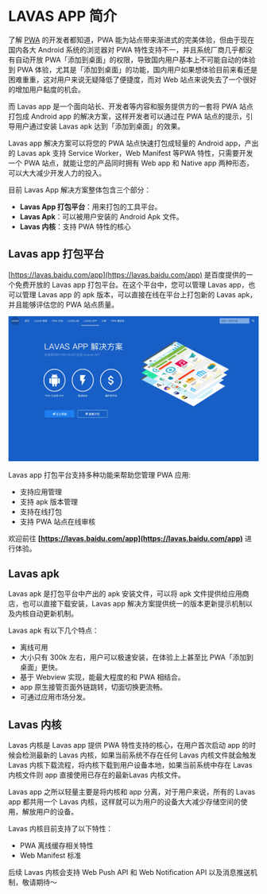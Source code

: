 # LAVAS APP 简介

了解 [PWA](https://lavas.baidu.com/pwa) 的开发者都知道，PWA 能为站点带来渐进式的完美体验，但由于现在国内各大 Android 系统的浏览器对 PWA 特性支持不一，并且系统厂商几乎都没有自动开放 PWA「添加到桌面」的权限，导致国内用户基本上不可能自动的体验到 PWA 体验，尤其是「添加到桌面」的功能，国内用户如果想体验目前来看还是困难重重，这对用户来说无疑降低了便捷度，而对 Web 站点来说失去了一个很好的增加用户黏度的机会。

而 Lavas app 是一个面向站长、开发者等内容和服务提供方的一套将 PWA 站点打包成 Android app 的解决方案，这样开发者可以通过在 PWA 站点的提示，引导用户通过安装 Lavas apk 达到「添加到桌面」的效果。

Lavas app 解决方案可以将您的 PWA 站点快速打包成轻量的 Android app，产出的 Lavas apk 支持 Service Worker，Web Manifest 等PWA 特性，只需要开发一个 PWA 站点，就能让您的产品同时拥有 Web app 和 Native app 两种形态，可以大大减少开发人力的投入。

目前 Lavas App 解决方案整体包含三个部分：

- **Lavas App 打包平台**：用来打包的工具平台。
- **Lavas Apk**：可以被用户安装的 Android Apk 文件。
- **Lavas 内核**：支持 PWA 特性的核心

## Lavas app 打包平台

[https://lavas.baidu.com/app](https://lavas.baidu.com/app) 是百度提供的一个免费开放的 Lavas app 打包平台。在这个平台中，您可以管理 Lavas app，也可以管理 Lavas app 的 apk 版本，可以直接在线在平台上打包新的 Lavas apk，并且能够评估您的 PWA 站点质量。

![Lavas app 打包平台简介](./images/lavas-app.png)

Lavas app 打包平台支持多种功能来帮助您管理 PWA 应用:

- 支持应用管理
- 支持 apk 版本管理
- 支持在线打包
- 支持 PWA 站点在线审核

欢迎前往 **[https://lavas.baidu.com/app](https://lavas.baidu.com/app)** 进行体验。

## Lavas apk

Lavas apk 是打包平台中产出的 apk 安装文件，可以将 apk 文件提供给应用商店，也可以直接下载安装，Lavas app 解决方案提供统一的版本更新提示机制以及内核自动更新机制。

Lavas apk 有以下几个特点：

- 离线可用
- 大小只有 300k 左右，用户可以极速安装，在体验上上甚至比 PWA「添加到桌面」更快。
- 基于 Webview 实现，能最大程度的和 PWA 相结合。
- app 原生接管页面外链跳转，切面切换更流畅。
- 可通过应用市场分发。

## Lavas 内核

Lavas 内核是 Lavas app 提供 PWA 特性支持的核心，在用户首次启动 app 的时候会检测最新的 Lavas 内核，如果当前系统不存在任何 Lavas 内核文件就会触发 Lavas 内核下载流程，将内核下载到用户设备本地，如果当前系统中存在 Lavas 内核文件则 app 直接使用已存在的最新Lavas 内核文件。

Lavas app 之所以轻量主要是将内核和 app 分离，对于用户来说，所有的 Lavas app 都共用一个 Lavas 内核，这样就可以为用户的设备大大减少存储空间的使用，解放用户的设备。

Lavas 内核目前支持了以下特性：

- PWA 离线缓存相关特性
- Web Manifest 标准

后续 Lavas 内核会支持 Web Push API 和 Web Notification API 以及消息推送机制，敬请期待～